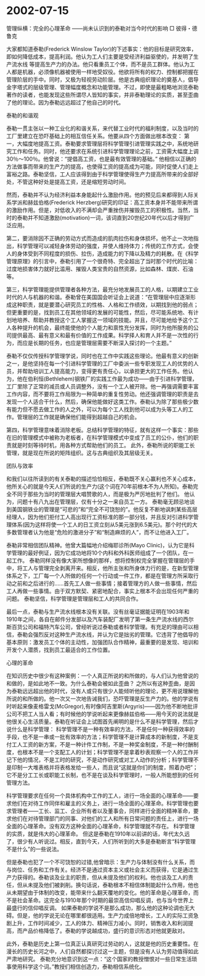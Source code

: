# 2002-07-15

管理纵横：完全的心理革命 ――尚未认识到的泰勒对当今时代的影响 □ 彼得・德鲁克

大家都知道泰勒(Frederick Winslow Taylor)的下述事实：他的目标是研究效率，即如何降低成本，提高利润。他认为工人们主要是受经济利益驱使的，并发明了生产流水线 等提高生产力的办法。他只看重员工个体，而不是员工群体。他认为工人都是机器，必须像机器被使用一样地受奴役。他欲将所有的权力、控制都把握在管理阶层的手中。同时，又极为轻视劳动阶层。他是古典组织理论的奠基人，倡导金字塔式的层级管理、管理幅度概念和功能管理。不过，即使是最粗略地浏览泰勒著作的读者，也能发现这些所谓尽人皆知的事实，并非泰勒理论的实质，甚至歪曲了他的理论。因为泰勒远远超过了他自己的时代。

泰勒的和谐观

泰勒一贯主张以一种工业化的和谐关系，来代替工业时代的福利制度，以及当时的工厂里建立在恐吓基础上的相互信任关系。他要从四个方面做出根本改变： 第一，大幅度地提高工资。泰勒要求管理层将科学管理引进管理实践之中，系统地研究工作和任务。同时，他还要求在系统引进科学管理理论之前，工资需大幅度上调30％～100％。他曾说：“提倡高工资，也是最有效管理的基础。” 他相信以正确的方法做事而带来的生产力的提高，也使得工资的提高成为可能，同时促使人们走上富裕之路。泰勒坚信，工人应该得到由于科学管理使得生产力提高所带来的全部好处，不管这种好处是提高工资，还是缩短劳动时间。

然而，泰勒并不认为经济利益本身能起什么激励作用。他的预见后来都得到人际关系学派和赫兹伯格(Frederick Herzberg)研究的印证：高工资本身并不能带来所谓的激励作用。但是，对低收入的不满却会严重挫伤并摧毁员工的积极性。当然，当时的泰勒并不知道激励(motivation)一词，该词直到20世纪20年代以后才得到广泛应用。

第二，要消除因不正确的劳动方式而造成的肌肉拉伤和身体损坏。他不止一次地指出，科学管理可以减轻身体劳动的强度，并使人维持体力；传统的工作方式，会使人的身体受到不同程度的损伤、拉伤，造成能力的下降以及精力的耗散。在《科学管理原理》的引言中，泰勒引用了一个很奇特、完全超出了当时那个时代的比喻：过度地损害体力就好比滥用、摧毁人类宝贵的自然资源，比如森林、煤炭、石油等。

第三，科学管理能提供管理者各种方法，最充分地发展员工的人格，以期建立工业时代的人与机器的和谐。泰勒曾在美国国会听证会上说道：“在管理层中应逐渐形成这种职责，就是要潜心研究员工的性格、人格和工作绩效，以期找到他的弱点；但更重要的是，找到员工在其他领域的发展的可能性，然后，尽可能系统地、有计划地培养、帮助并教授这个工人掌握这一领域的技能。并且，尽可能地给予这个工人各种提升的机会，最终能使他的个人能力和禀性充分发挥，同时为他所服务的公司提供最高、最有意义和最有价值的工作成果。科学择人和育人并不是一次性的行为，而应是长期的任务，也应是管理层需要不断深入探讨的一个主题。”

泰勒不仅仅传授科学管理学说，同时也在工作中实践这些理论。他最有意义的创新之一，是他坚持在每一个引进科学管理的工厂中委派一些专职发现工人的优势的人员，并帮助培训工人提高能力，变得更有责任心，以承担更大的工作任务。他认为，他在伯利恒(Bethlehem)钢铁厂的实践工作最为成功――由于引进科学管理，工厂里除了正常的减员或人员调整外，没有一个工人被开除。他一再强调需要丰富工作内容，而不要将工作局限为一种简单的重复性劳动。他还强调管理的职责是去发现一个人适合干什么，然后，确保他能做好这类工作。泰勒认为除了那些极少数有能力但不愿去做工作的人之外，可以为每个工人找到他可以成为头等工人的工作。管理层的工作就是确保他们能得到超越自己的机会。

第四，科学管理意味着消除老板。总结科学管理的特征，就有这样一个事实：那些在旧的管理模式中被称为老板者，在科学管理模式中变成了员工的公仆，他们的职责就是时刻等待时机，用各种方式帮助他们的员工。 此外，泰勒所说的职能工长管理，就是现在所说的矩阵组织。这与古典组织及其层级无关。

团队与效率

和我们以往所读到的有关泰勒的描述恰恰相反，泰勒既不关心赢利也不关心成本，他所关心的就是今天人们所说的生产力(这个词在70年前根本不为人所知)。泰勒完全不同于那些为当时的管理层大唱赞歌的人，而是极为严厉地批判了他们。 他认为，问题十有八九出在管理层，仅有十分之一来自员工一方。 泰勒毫无顾忌地谈到美国钢铁业的管理是“可悲的”和“完全不可饶恕的”。他反复不断地讽刺某些高层经理人，因为他们拒付工人高出现行工资标准的那一部分钱，并且反对引进科学管理体系(因为这样将使一个工人的日工资立刻从5美元涨到6.5美元)。那个时代的大多数管理者认为他是“危险的激进分子”和“制造麻烦的人”，而不让他进入工厂。

泰勒非常相信团队精神。他曾大篇幅地介绍梅耶诊所(Mayo Clinic)，认为它是科学管理的最好例证，因为它成功地将10个内科和外科医师组成了一个团队，在一起工作。 泰勒同样没有像大家所想像的那样，想将控制权完全掌握在管理层的手中，将工人与管理完全剥离开来。相反，他所主张和所身体力行的是，在新型管理体系之下，工厂每一个人所做的任何一个行动或一件工作，都是在管理方所采取行动之前和之后进行的……首先工人做一些事情；接着管理方的人做一些事情，然后工人再做一些事情。由于双方默契、紧密地配合，事实上根本不会出现任何严重的问题。 泰勒坚信，科学管理是管理层和工人的共同合作。

最后一点，泰勒与生产流水线根本没有关联。没有丝毫证据能证明在1903年和1910年之间，各自在邮件分发部以及汽车装配厂发明了第一条生产流水线的西尔斯百货公司和福特汽车公司，曾经听说过泰勒或者科学管理。有充足的理由可以相信，泰勒会强烈反对这种生产流水线，并认为它是拙劣的管理。它违背了他倡导的基本原则：激发员工个体的主动性，加强团队合作精神，最重要的是发现、培训和开发个人潜质，找到员工最适合的工作位置。

心理的革命

在知识历史中很少有这种案例：一个人真正所说的和所做的，与人们认为他曾说的和做的，是如此地不一致。为什么泰勒会被如此歪曲？ 之所以有这种歪曲，是因为泰勒远远超出他的时代，没有人或只有很少人能倾听他的理论，更不用说理解他所说的和所做的。他一次又一次地告诫我们，恐吓管理是反生产力的。他的学说有时听起来像麦格雷戈(McGregor),有时像阿吉里斯(Argyris)――因为他不断地批评公司不把工人当人看；有时候他的学说听起来更像赫兹伯格――用今天的说法就是他很关心生活质量。泰勒在听证会上试图首先阐明的是什么不是科学管理，然后才说什么是科学管理： 科学管理不是一种有效率的方法，不是任何一种获得效率的手段，也不是一串或一批有效率的方法；科学管理不是计算成本的新制度，不是支付工人工资的新方案，不是一种计件工作制，不是一种奖金制度，不是一种付酬制度，也根本不是一个支配工人的计划；科学管理不是拿着秒表观察一个人的工作并记下他的情况，不是工时的研究，不是动作研究或对工人动作的分析；科学管理不是印制一大堆表格并将表格发给一些人，而且说“这就是你们的制度，照着办吧”；它不是分工工长或职能工长制，也不是在谈及科学管理时，一般人所能想到的任何管理方法。

科学管理要求在任何一个具体机构中工作的工人，进行一场全面的心理革命――要求他们在对待工作同伴和雇主的义务上，进行一场全面的心理革命。科学管理也要求管理者――工长、监工、企业所有者以及董事会，同样进行全面的精神革命，要求他们在对待管理部门的同事、对他们的工人和所有日常问题的责任上，进行一场全面的心理革命。没有双方这种全面的心理革命，科学管理就不存在。 科学管理的实质，就是伟大的心理革命。 但这是泰勒在1910年以前讲的话，年代太久远了，很少有人听说过。相反，直到今天，人们所听到的大多是泰勒断言“科学管理不是什么”的一些说法。

但是泰勒也犯了一个不可饶恕的过错,他曾暗示：生产力与体制没有什么关系，而与岗位、任务和工作有关。经济不是通过资本主义或社会主义而获得，它是通过生产力获得的。泰勒谈及业主的职责，但从未提及他们的权利。他也谈及工人的责任，但从未提及他们被剥削。换句话说，泰勒根本不相信体制能起什么作用，他也从未期望由于体制的改变，能带来什么翻天覆地的变化。他的革命是心理革命，而不是社会革命。这完全与1910年那个时期的最崇高信仰唱反调，也与当今世界上最盛行的信仰唱反调。 如果泰勒的学说不是那么成功，那么他的这种论调也无大碍。但是，他的学说无论在哪里都很适用。生产力成倍地增长，工人的实际工资急剧上升，工作时间减少，工人的体力、精神压力减小。同时，销售收入和利润提高，而产品价格降低了。泰勒的学说越成功，盛行的意识形态对他就更敌对。

此外，泰勒是历史上第一位真正认真研究过劳动的人，这就是他的历史重要性。在漫长的历史长河之中，人们自然都探讨过这一主题，但是没有人认为劳动值得如此严肃地研究。 泰勒充分地意识到这一点：“这个国家的教授憎恨对一些日常生活琐事使用科学这个词。”教授们相信创造力，泰勒相信系统化。
